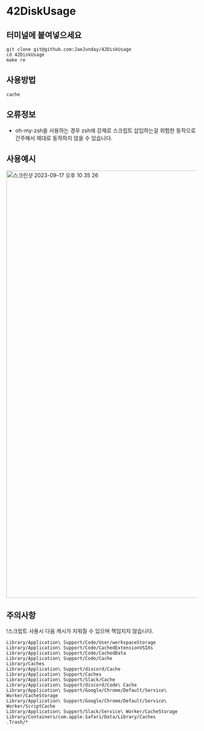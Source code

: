 # 42DiskUsage

## 터미널에 붙여넣으세요
``` shell
git clone git@github.com:JaeJunday/42DiskUsage
cd 42DiskUsage
make re
```
## 사용방법
``` shell
cache
```

## 오류정보
- oh-my-zsh을 사용하는 경우 zsh에 강제로 스크립트 삽입하는걸 위험한 동작으로 간주해서 제대로 동작하지 않을 수 있습니다.

## 사용예시
<img width="1126" alt="스크린샷 2023-09-17 오후 10 35 26" src="https://github.com/JaeJunday/42DiskUsage/assets/109643814/d59211ff-8e54-4c27-a65d-e30412dd9312">

## 주의사항
!스크립트 사용시 다음 캐시가 지워질 수 있으며 책임지지 않습니다.
``` shell
Library/Application\ Support/Code/User/workspaceStorage
Library/Application\ Support/Code/CachedExtensionVSIXs
Library/Application\ Support/Code/CachedData
Library/Application\ Support/Code/Cache
Library/Caches
Library/Application\ Support/discord/Cache
Library/Application\ Support/Caches
Library/Application\ Support/Slack/Cache
Library/Application\ Support/discord/Code\ Cache
Library/Application\ Support/Google/Chrome/Default/Service\ Worker/CacheStorage
Library/Application\ Support/Google/Chrome/Default/Service\ Worker/ScriptCache
Library/Application\ Support/Slack/Service\ Worker/CacheStorage
Library/Containers/com.apple.Safari/Data/Library/Caches
.Trash/*
```

